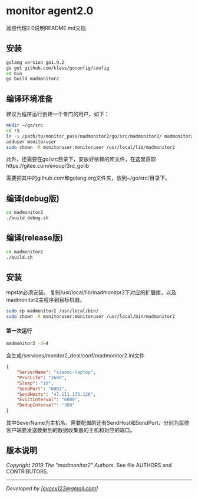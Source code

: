 # monitor agent2.0 

监控代理2.0说明README.md文档

## 安装

```bash
golang version go1.9.2
go get github.com/kless/goconfig/config
cd bin
go build madmonitor2
```



## 编译环境准备

建议为程序运行创建一个专门的用户，如下：

```bash
mkdir ~/go/src
cd !$
ln -s /path/to/monitor_pass/madmonitor2/go/src/madmonitor2/ madmonitor2
adduser monitoruser
sudo chown -R monitoruser:monitoruser /usr/local/lib/madmonitor2
```
此外，还需要在go/src目录下，安放好依赖的库文件，在这里获取https://gitee.com/evoup/3rd_golib

需要把其中的github.com和golang.org文件夹，放到~/go/src/目录下。



## 编译(debug版)

```bash
cd madmonitor2
./build_debug.sh
```



## 编译(release版)

```bash
cd madmonitor2
./build.sh
```



## 安装
mpstat必须安装。
复制/usr/local/lib/madmonitor2下对应的扩展库，以及madmonitor2主程序到目标机器。

```bash
sudo cp madmonitor2 /usr/local/bin/
sudo chown -R monitoruser:monitoruser /usr/local/bin/madmonitor2
```



#### 第一次运行

```bash
madmonitor2 -d=4
```



会生成/services/monitor2_deal/conf/madmonitor2.ini文件

```json
{
    "ServerName": "xiaomi-laptop",
    "ProcLife": "3600",
    "Sleep": "10",
    "SendPort": "6001",
    "SendHosts": "47.111.175.126",
    "EvictInterval": "6000",
    "DedupInterval": "300"
}
```

其中SeverName为主机名，需要配置的还有SendHost和SendPort，分别为监控客户端要发送数据到的数据收集器的主机和对应的端口。






## 版本说明

*Copyright 2019  The "madmonitor2" Authors*. See file AUTHORS and CONTRIBUTORS.

* * *
*Developed by [evoex123@gmail.com]*



